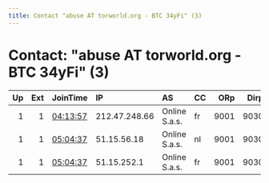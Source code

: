 ```yaml
---
title: Contact "abuse AT torworld.org - BTC 34yFi" (3)
---
```


# Contact: "abuse AT torworld.org - BTC 34yFi" (3)

|   Up |   Ext | JoinTime                                                                                            | IP            | AS            | CC   |   ORp |   Dirp | OS    | Version   | Nickname   |   eFamMembers |
|-----:|------:|:----------------------------------------------------------------------------------------------------|:--------------|:--------------|:-----|------:|-------:|:------|:----------|:-----------|--------------:|
|    1 |     1 | [04:13:57](https://metrics.torproject.org/rs.html#details/13E8EB1D9FD7470AA87A47DC93538E88340A0903) | 212.47.248.66 | Online S.a.s. | fr   |  9001 |   9030 | Linux | 0.3.5.7   | Urania     |            22 |
|    1 |     1 | [05:04:37](https://metrics.torproject.org/rs.html#details/2C5FDD910AE3E21C0B6F9DD4BF397F570C8358FA) | 51.15.56.18   | Online S.a.s. | nl   |  9001 |   9030 | Linux | 0.3.5.7   | Nemesis    |            22 |
|    1 |     1 | [05:04:37](https://metrics.torproject.org/rs.html#details/8532DE4243E4949E4EA86E88CDCA6821582F1A13) | 51.15.252.1   | Online S.a.s. | fr   |  9001 |   9030 | Linux | 0.3.5.7   | Nyx        |            22 |
